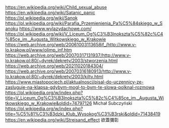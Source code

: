 https://en.wikipedia.org/wiki/Child_sexual_abuse https://en.wikipedia.org/wiki/Satanic_panic
https://pl.wikipedia.org/wiki/Sanok https://pl.wikipedia.org/wiki/Parafia_Przemienienia_Pa%C5%84skiego_w_Sanoku https://www.wylazydachowe.com/
https://pl.wikipedia.org/wiki/V_Liceum_Og%C3%B3lnokszta%C5%82c%C4%85ce_im._Augusta_Witkowskiego_w_Krakowie https://web.archive.org/web/20061003113658if_/http://www.v-lo.krakow.pl/www/olimp_inf.htm https://web.archive.org/web/20070317131937/http://www.v-lo.krakow.pl:80/~dyrek/dekrety/2003/stworzenia.html https://web.archive.org/web/20211020184304/ https://web.archive.org/web/20070316180913/http://www.v-lo.krakow.pl:80/~dyrek/dekrety/2003/kilty.html https://www.miastopociech.pl/aktualnosci/pisal-do-uczennicy-ze-zasluguje-na-klapsa-gdybym-mogl-to-bym-te-slowa-polknal-rozmowa https://pl.wikipedia.org/w/index.php?title=V_Liceum_Og%C3%B3lnokszta%C5%82c%C4%85ce_im._Augusta_Witkowskiego_w_Krakowie&oldid=74797126  Michał Subczyński
https://pl.wikipedia.org/w/index.php?title=%C5%81%C3%B3dzki_Klub_Wysokog%C3%B3rski&oldid=71438419
https://en.wikipedia.org/wiki/Streisand_effect 欲蓋彌彰
